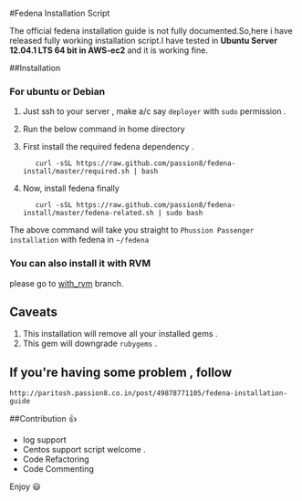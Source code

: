 #Fedena Installation Script 

The official fedena installation guide is not fully documented.So,here i have released fully working installation script.I have tested in **Ubuntu Server 12.04.1 LTS 64 bit  in AWS-ec2** and it is working fine. 


##Installation
  
 
### For ubuntu or Debian
1. Just ssh to your server , make a/c say `deployer` with `sudo` permission .
2. Run the below command in home directory
  1. First install the  required fedena dependency . 

            curl -sSL https://raw.github.com/passion8/fedena-install/master/required.sh | bash

  2. Now, install fedena finally

            curl -sSL https://raw.github.com/passion8/fedena-install/master/fedena-related.sh | sudo bash


The above command will take you straight to `Phussion Passenger installation` with fedena in `~/fedena` 

### You can also install it with RVM 
 please go to  [with_rvm](https://github.com/passion8/fedena-install/tree/with_rvm) branch.
## Caveats 
 1. This installation will remove all your installed gems .
 2. This gem will downgrade `rubygems` . 

## If you're having some problem , follow 
  
    http://paritosh.passion8.co.in/post/49878771105/fedena-installation-guide
  
##Contribution :thumbsup:
 * log support
 * Centos support script welcome . 
 * Code Refactoring
 * Code Commenting


Enjoy :smiley:
